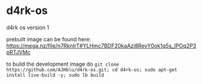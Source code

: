 # d4rk-os
d4rk os version 1

prebuilt image can be found here:
https://mega.nz/file/n7RknIrT#YLHmc7BDF20kaAzi8RevY0ok1q5s_IPOq2P3pRTJVMc

to build the development image do 
```git clone https://github.com/AJHblu/d4rk-os.git; cd d4rk-os; sudo apt-get install live-build -y; sudo lb build```
